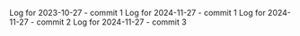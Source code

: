 Log for 2023-10-27 - commit 1
Log for 2024-11-27 - commit 1
Log for 2024-11-27 - commit 2
Log for 2024-11-27 - commit 3

